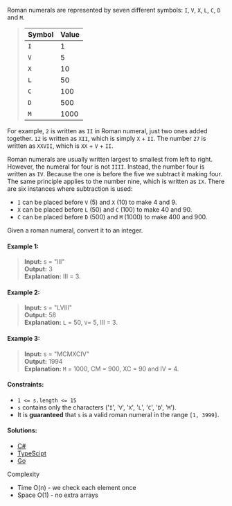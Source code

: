Roman numerals are represented by seven different symbols: `I`, `V`, `X`, `L`, `C`, `D` and `M`.

> | **Symbol**  |    **Value**|
> |-------------|-------------|
> |`I`          |   1         |
> |`V`          |   5         |
> |`X`          |   10        |
> |`L`          |   50        |
> |`C`          |   100       |
> |`D`          |   500       |
> |`M`          |   1000      |

For example, `2` is written as `II` in Roman numeral, just two ones added together. `12` is written as `XII`, which is simply `X` + `II`. The number `27` is written as `XXVII`, which is `XX` + `V` + `II`.

Roman numerals are usually written largest to smallest from left to right. However, the numeral for four is not `IIII`. Instead, the number four is written as `IV`. Because the one is before the five we subtract it making four. The same principle applies to the number nine, which is written as `IX`. There are six instances where subtraction is used:

- `I` can be placed before `V` (5) and `X` (10) to make 4 and 9. 
- `X` can be placed before `L` (50) and `C` (100) to make 40 and 90. 
- `C` can be placed before `D` (500) and `M` (1000) to make 400 and 900.
  
Given a roman numeral, convert it to an integer.

 

#### Example 1:

> **Input:** s = "III"  
> **Output:** 3  
> **Explanation:** III = 3.

#### Example 2:

> **Input:** s = "LVIII"  
> **Output:** 58  
> **Explanation:** `L` = 50, `V`= 5, III = 3.

#### Example 3:

> **Input:** s = "MCMXCIV"  
> **Output:** 1994  
> **Explanation:** `M` = 1000, CM = 900, XC = 90 and IV = 4.
 

#### Constraints:

- `1 <= s.length <= 15`
- `s` contains only the characters ('`I`', '`V`', '`X`', '`L`', '`C`', '`D`', '`M`').
- It is **guaranteed** that `s` is a valid roman numeral in the range `[1, 3999]`.

#### Solutions:

- [C#](/array-string/roman-to-integer/roman-to-integer.cs)
- [TypeScipt](/array-string/roman-to-integer/roman-to-integer.ts)
- [Go](/array-string/roman-to-integer/roman-to-integer.go)

Complexity
- Time O(n) - we check each element once
- Space O(1) - no extra arrays